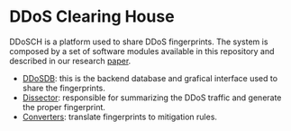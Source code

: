 # DDoS Clearing House

DDoSCH is a platform used to share DDoS fingerprints. The system is composed by a set of software modules available in this repository and described in our research  [paper](https://research.utwente.nl/en/publications/ddos-as-a-service-investigating-booter-websites](https://research.utwente.nl/en/publications/ddos-as-a-service-investigating-booter-websites)). 

- [DDoSDB](https://github.com/ddos-clearing-house/ddosdb):  this is the backend database and grafical interface used to share the fingerprints.
- [Dissector](https://github.com/ddos-clearing-house/ddos_dissector]):  responsible for summarizing the DDoS traffic and generate the proper fingerprint.
- [Converters](https://github.com/ddos-clearing-house/ddos_fingerprint_converters]):  translate fingerprints to mitigation rules.
